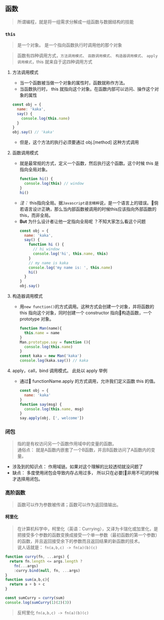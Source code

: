 ## 函数

> 所谓编程，就是将一组需求分解成一组函数与数据结构的技能

### `this`

> 是一个对象。 是一个指向函数执行时调用他的那个对象

> 函数有四种调用方式，`方法调用模式`、 `函数调用模式`、 `构造器调用模式`、 `apply调用模式`，this 就来自于这四种调用方式

1. 方法调用模式
    - 当一个函数被当做一个对象的属性时，函数就称作方法。
    - 当函数执行时， this 就指向这个对象。在函数内部可以访问、操作这个对象的属性
    ```javascript
    const obj = {
      name: 'kaka',
      say() {
        console.log(this.name)
      }
    }
    obj.say() // 'kaka'
    ```
    - 但是，这个方法的执行必须要通过 obj.[method] 这种方式调用
2. 函数调用模式
    - 就是最常规的方式，定义一个函数，然后执行这个函数。这个时候 this 是指向全局对象。
      ```javascript
      function hi() {
        console.log(this) // window
      }
      hi()
      ```
    - *注：* this指向全局。据`Javascript语言精粹`说，是一个语言上的错误。倘若语言设计正确，那么当内部函数被调用的时候this应该指向外部函数的this，而非全局。
    - <strong>But</strong> 为什么设计者让他一定指向全局呢 ？不知大家怎么看这个问题
      ```javascript
      const obj = {
        name: 'kaka',
        say() {
          function hi () {
            // hi window
            console.log('hi', this.name, this)
          }
          // my name is kaka
          console.log('my name is: ', this.name)
          hi()
        }
      }
      obj.say()
      ```

3. 构造器调用模式
    - 用`new function()`的方式调用。这种方式会创建一个对象，并将函数的 this 指向这个对象，同时创建一个 constructor 指向构造函数，一个 prototype 对象。
      ```javascript
      function Man(name){
        this.name = name
      }
      Man.prototype.say = function (){
        console.log(this.name)
      }
      const kaka = new Man('kaka')
      console.log(kaka.say()) // kaka
      ```

4. apply，call，bind 调用模式。 此处以 apply 举例
    - 通过 functionName.apply 的方式调用，允许我们定义函数 this 的值。
      ```javascript
      const obj = {
        name: 'kaka'
      }
      function say(msg) {
        console.log(this.name, msg)
      }
      say.apply(obj, [', welcome'])
      ```


### 闭包

> 指的是有权访问另一个函数作用域中的变量的函数。 <br/> 通俗点： 就是A函数内嵌套了一个B函数，并且B函数访问了A函数内的变量。

- 涉及到的知识点： 作用域链。如果对这个理解的比较透彻就没问题了
- 缺点： 多度使用闭包会导致内存占用过多， 所以只在必要[非用不可]的时候才选择用闭包。

### 高阶函数

> 函数可以作为参数被传递；函数可以作为返回值输出。

#### 柯里化

> 在计算机科学中，柯里化（英语：Currying），又译为卡瑞化或加里化，是把接受多个参数的函数变换成接受一个单一参数（最初函数的第一个参数）的函数，并且返回接受余下的参数而且返回结果的新函数的技术。 <br/>
说人话就是： `fn(a,b,c) -> fn(a)(b)(c)`

```javascript
function curry(fn, ...args) {
  return fn.length <= args.length ?
    fn(...args)
    :curry.bind(null, fn, ...args)
}
function sum(a,b,c){
  return a + b + c
}

const sumCurry = curry(sum)
console.log(sumCurry(1)(2)(3))
```

> 反柯里化 `fn(a,b,c) -> fn(a)(b)(c)`

```javascript

```
